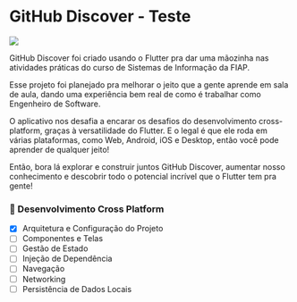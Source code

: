 # GitHub Discover - Teste
![](https://img.shields.io/badge/FIAP-EA1D5D?style=for-the-badge&logo=flutter&logoColor=white)

GitHub Discover foi criado usando o Flutter pra dar uma mãozinha nas atividades práticas do curso de Sistemas de Informação da FIAP.

Esse projeto foi planejado pra melhorar o jeito que a gente aprende em sala de aula, dando uma experiência bem real de como é trabalhar como Engenheiro de Software.

O aplicativo nos desafia a encarar os desafios do desenvolvimento cross-platform, graças à versatilidade do Flutter. E o legal é que ele roda em várias plataformas, como Web, Android, iOS e Desktop, então você pode aprender de qualquer jeito!

Então, bora lá explorar e construir juntos GitHub Discover, aumentar nosso conhecimento e descobrir todo o potencial incrível que o Flutter tem pra gente! 

### 🚀 Desenvolvimento Cross Platform
  - [x] Arquitetura e Configuração do Projeto
  - [ ] Componentes e Telas
  - [ ] Gestão de Estado
  - [ ] Injeção de Dependência
  - [ ] Navegação
  - [ ] Networking
  - [ ] Persistência de Dados Locais
